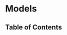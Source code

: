 <script lang="ts">
  import { findClasses, findTypeAliases, findInterfaces, findFunctions, ClassInfo, ReflectionKind, } from './../.vitepress/ast-utils';
  import { buildTableOfContent, buildPage } from './../scripts/build';

  const project = (await import(/* @vite-ignore */ './../build/typedoc-ast.json').then(
    module => module.default,
  )) as ProjectReflection;

  // console.log(await buildPage(project, 'Models', await buildTableOfContent(project, 'Models')))

  export default {
    name: 'Models',
    data() {
      return {
        classes: [],
        classesNames: [],
        interfaces: [],
        interfacesNames: [],
        typeAliases: [],
        typeAliasesNames: [],
        functions: [],
        functionsNames: [],
        tableOfContent: [],
        pageContent: {},
      };
    },
    async created() {
      this.classes = await findClasses(project, 'Models');
      this.classesNames = this.classes.map((c: ClassInfo) => c.name);
      this.interfaces = await findInterfaces(project, 'Models');

      this.interfacesNames = this.interfaces.map((c: ClassInfo) => c.name);
      this.typeAliases = await findTypeAliases(project, 'Models');
      this.typeAliasesNames = this.typeAliases.map((c: ClassInfo) => c.name);
      this.functions = await findFunctions(project, 'Models');
      this.functionsNames = this.functions.map((c: ClassInfo) => c.name);
      this.tableOfContent = await buildTableOfContent(project, 'Models');
      this.pageContent = await buildPage(project, 'Models', this.tableOfContent);

    },
  };
</script>

# Models

## Table of Contents

<TableOfContentComponent :tocData="tableOfContent" />

<PageContentComponent :page="pageContent" />
